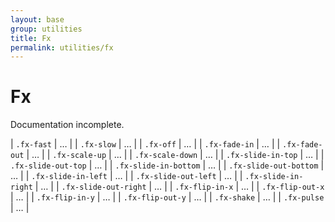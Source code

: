 ```yaml
---
layout: base
group: utilities
title: Fx
permalink: utilities/fx
---
```


# Fx

<p class="hint hint--negative">Documentation incomplete.</p>

| `.fx-fast`             | … |
| `.fx-slow`             | … |
| `.fx-off`              | … |
| `.fx-fade-in`          | … |
| `.fx-fade-out`         | … |
| `.fx-scale-up`         | … |
| `.fx-scale-down`       | … |
| `.fx-slide-in-top`     | … |
| `.fx-slide-out-top`    | … |
| `.fx-slide-in-bottom`  | … |
| `.fx-slide-out-bottom` | … |
| `.fx-slide-in-left`    | … |
| `.fx-slide-out-left`   | … |
| `.fx-slide-in-right`   | … |
| `.fx-slide-out-right`  | … |
| `.fx-flip-in-x`        | … |
| `.fx-flip-out-x`       | … |
| `.fx-flip-in-y`        | … |
| `.fx-flip-out-y`       | … |
| `.fx-shake`            | … |
| `.fx-pulse`            | … |